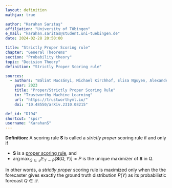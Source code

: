 ```yaml
---
layout: definition
mathjax: true

author: "Karahan Sarıtaş"
affiliation: "University of Tübingen"
e_mail: "karahan.saritas@student.uni-tuebingen.de"
date: 2024-02-28 20:50:00

title: "Strictly Proper Scoring rule"
chapter: "General Theorems"
section: "Probability theory"
topic: "Decision Theory"
definition: "Strictly Proper Scoring rule"

sources:
  - authors: "Bálint Mucsányi, Michael Kirchhof, Elisa Nguyen, Alexander Rubinstein, Seong Joon Oh"
    year: 2023
    title: "Proper/Strictly Proper Scoring Rule"
    in: "Trustworthy Machine Learning"
    url: "https://trustworthyml.io/"
    doi: "10.48550/arXiv.2310.08215"

def_id: "D194"
shortcut: "spsr"
username: "KarahanS"
---
```



**Definition:** A scoring rule $\mathbf{S}$ is called a _strictly proper_ scoring rule if and only if 

* $\mathbf{S}$ is a [proper scoring rule](/D/psr), and
* $\mathop{\operatorname{arg\,max}}_{Q \in \mathcal{Q}}  \mathbb{E}_{Y \sim P}[\mathbf{S}(Q, Y)] = P$ is the unique maximizer of $\mathbf{S}$ in $Q$.

In other words, a _strictly proper_ scoring rule is maximized only when the the forecaster gives exactly the ground truth distribution $P(Y)$ as its probabilistic forecast $Q \in \mathcal{Q}$.
